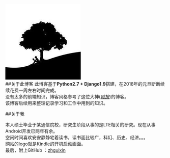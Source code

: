 ![about_me](/static/img/blog_img.jpg)  
##关于此博客
此博客基于**Python2.7 + Django1.9**搭建，在2018年的元旦断断续续花费一周左右时间完成。  
没有太多的前端知识，博客风格参考了这位大神(*[链接](http://qiangbo.space/)*)的博客。  
该博客后续用来整理记录学习和工作中用到的知识。

##关于我

本人硕士毕业于某通信院校，研究生阶段从事的是LTE相关的研究。现在从事Android开发已两年有余。  
空闲时间喜欢安安静静宅着读书，读书面比较广，科幻、历史、经济。。。  
网站的logo就是Kindle的开机启动画面。  
最后，附上GitHub&nbsp;<span class="octicon octicon-mark-github"></span>：[zhguixin](https://github.com/zhguixin)  

